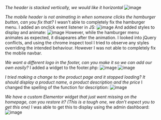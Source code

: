 *The header is stacked vertically, we would like it horizontal*
![image](https://github.com/dwatces/great-north-assignment/assets/74215535/1c3e9877-a320-4b32-b25b-6f3ee0dabc6f)

*The mobile header is not animating in when someone clicks the hamburger button, can you fix that?*
I wasn't able to completely fix the hamburger menu. 
I added an onclick event listener in JS:
![image](https://github.com/dwatces/great-north-assignment/assets/74215535/c82d283e-6df3-4dc0-a4fa-1317a946d577)
And added styles to display and animate:
![image](https://github.com/dwatces/great-north-assignment/assets/74215535/6b961cf8-a6a5-40d4-a1a1-a17e0c8829f7)
However, while the hamburger menu animates as expected, it disapeares after the animation. 
I looked into jQuery conflicts, and using the chrome inspect tool I tried to observe any styles overriding the intended behaviour. However I was not able to completely fix the mobile navbar.

*We want a different logo in the footer, can you make it so we can add our own  easily?*
I added a widget to the footer.php:
![image](https://github.com/dwatces/great-north-assignment/assets/74215535/a75c7e1e-655e-415c-863f-d47a3105001f)
![image](https://github.com/dwatces/great-north-assignment/assets/74215535/d0511ed6-2825-4c64-8c6c-62b0c81fa368)

*I tried making a change to the product page and it stopped loading? It should display a product name, a product description and the price*
I changed the spelling of the function for description:
![image](https://github.com/dwatces/great-north-assignment/assets/74215535/6b16ac95-ac0b-44cf-8510-0e2f45ddc372)

*We have a custom Elementor widget that just went missing on the homepage, can you restore it? (This is a tough one, we don’t expect you to get this one)*
I was able to get this to display using the admin dashboard:
![image](https://github.com/dwatces/great-north-assignment/assets/74215535/038c6841-eb58-420d-84f9-ef9d2cfad6e4)



